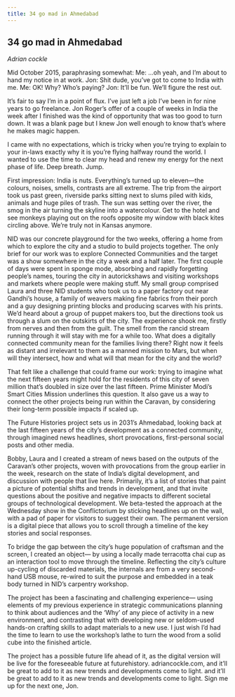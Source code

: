 ```yaml
---
title: 34 go mad in Ahmedabad
---
```


## 34 go mad in Ahmedabad
_Adrian cockle_

Mid October 2015, paraphrasing somewhat:
Me: ...oh yeah, and I’m about to hand my notice in at work.
Jon: Shit dude, you’ve got to come to India with me. Me: OK! Why? Who’s paying? Jon: It’ll be fun. We’ll figure the rest out.

It’s fair to say I’m in a point of flux. I’ve just left a job I’ve been in for nine years to go freelance. Jon Roger’s offer of a couple of weeks in India the week after
I finished was the kind of opportunity that was too good to turn down. It was  a blank page but I knew Jon well enough to know that’s where he makes magic happen.

I came with no expectations, which is tricky when you’re trying to explain to your in-laws exactly why it is you’re flying halfway round the world. I wanted to use the time to clear my head and renew my energy for the next phase of life. Deep breath. Jump.

First impression: India is nuts. Everything’s turned up to eleven—the colours, noises, smells, contrasts are all extreme. The trip from the airport took us past green, riverside parks sitting next to slums piled with kids, animals and huge piles of trash. The sun was setting over the river, the smog in the air turning the skyline into a watercolour. Get to the hotel and see monkeys playing out on the
roofs opposite my window with black kites circling above. We’re truly not in Kansas anymore.

NID was our concrete playground for the two weeks, offering a home from which to explore the city and a studio to build projects together. The only brief for our work was to explore Connected Communities and the target was a show
somewhere in the city a week and a half later. The first couple of days were spent in sponge mode, absorbing and rapidly forgetting people’s names, touring the city in autorickshaws and visiting workshops and markets where people were making stuff. My small group comprised Laura and three NID students who took us to a paper factory out near Gandhi’s house, a family of weavers making fine fabrics  from their porch and a guy designing printing blocks and producing scarves with his prints. We’d heard about a group of puppet makers too, but the directions took us through a slum on the outskirts of the city. The experience shook me, firstly from nerves and then from the guilt. The smell from the rancid stream running through it will stay with me for a while too. What does a digitally connected community mean for the families living there? Right now it feels as distant and irrelevant to them as a manned mission to Mars, but when will they intersect, how and what  will that mean for the city and the world?

That felt like a challenge that could frame our work: trying to imagine what the next fifteen years might hold for the residents of this city of seven million that’s doubled in size over the last fifteen. Prime Minister Modi’s Smart Cities Mission underlines this question. It also gave us a way to connect the other projects being run within the Caravan, by considering their long-term possible impacts if scaled up.

The Future Histories project sets us in 2031’s Ahmedabad, looking back at the last fifteen years of the city’s development as a connected community, through imagined news headlines, short provocations, first-personal social posts and other media.

Bobby, Laura and I created a stream of news based on the outputs of the Caravan’s other projects, woven with
provocations from the group earlier in the week, research on the state of India’s digital development, and discussion with people that live here. Primarily, it’s a list of stories that paint a picture of potential shifts and trends in development, and that invite questions about the positive and negative impacts to different societal groups of technological development. We beta-tested the approach at the Wednesday show in the Conflictorium by sticking headlines up on the wall, with a pad of paper for visitors to suggest their own. The permanent version is a digital piece that allows you to scroll through a timeline of the key stories and social responses.

To bridge the gap between the city’s huge population of craftsman and the screen, I created an object— by using a locally made terracotta chai cup as an interaction tool to move through the timeline. Reflecting the city’s culture up-cycling of discarded materials, the internals are from a very second-hand USB  mouse, re-wired to suit the purpose and embedded in a teak body turned in NID’s carpentry workshop.

The project has been a fascinating and challenging experience— using elements of my previous experience in strategic communications planning to think about audiences and the ‘Why’ of any piece of activity in a new environment, and contrasting that with developing new or seldom-used hands-on crafting skills to adapt materials to a new use. I just wish I’d had the time to learn to use the workshop’s lathe to turn the wood from a solid cube into the finished article.

The project has a possible future life ahead of it, as the digital version will be live for the foreseeable future at futurehistory. adriancockle.com, and it’ll be great to add to it as new trends and developments come to light. and it’ll be great to add to it as new trends and developments come to light. Sign me up for the next one, Jon.
